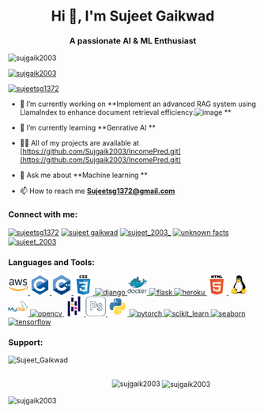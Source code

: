 <h1 align="center">Hi 👋, I'm Sujeet Gaikwad</h1>
<h3 align="center">A passionate AI & ML Enthusiast</h3>

<p align="left"> <img src="https://komarev.com/ghpvc/?username=sujgaik2003&label=Profile%20views&color=0e75b6&style=flat" alt="sujgaik2003" /> </p>

<p align="left"> <a href="https://github.com/ryo-ma/github-profile-trophy"><img src="https://github-profile-trophy.vercel.app/?username=sujgaik2003" alt="sujgaik2003" /></a> </p>

<p align="left"> <a href="https://twitter.com/sujeetsg1372" target="blank"><img src="https://img.shields.io/twitter/follow/sujeetsg1372?logo=twitter&style=for-the-badge" alt="sujeetsg1372" /></a> </p>

- 🔭 I’m currently working on **Implement an advanced RAG system using LlamaIndex to enhance document retrieval efficiency.![image](https://github.com/Sujgaik2003/Sujgaik2003/assets/118328948/34e3e8ca-d9f5-4503-8b30-6ef7547bdf37)
**

- 🌱 I’m currently learning **Genrative AI **

- 👨‍💻 All of my projects are available at [https://github.com/Sujgaik2003/IncomePred.git](https://github.com/Sujgaik2003/IncomePred.git)

- 💬 Ask me about **Machine learning **

- 📫 How to reach me **Sujeetsg1372@gmail.com**

<h3 align="left">Connect with me:</h3>
<p align="left">
<a href="https://twitter.com/sujeetsg1372" target="blank"><img align="center" src="https://raw.githubusercontent.com/rahuldkjain/github-profile-readme-generator/master/src/images/icons/Social/twitter.svg" alt="sujeetsg1372" height="30" width="40" /></a>
<a href="https://linkedin.com/in/sujeet gaikwad" target="blank"><img align="center" src="https://raw.githubusercontent.com/rahuldkjain/github-profile-readme-generator/master/src/images/icons/Social/linked-in-alt.svg" alt="sujeet gaikwad" height="30" width="40" /></a>
<a href="https://instagram.com/sujeet_2003_" target="blank"><img align="center" src="https://raw.githubusercontent.com/rahuldkjain/github-profile-readme-generator/master/src/images/icons/Social/instagram.svg" alt="sujeet_2003_" height="30" width="40" /></a>
<a href="https://www.youtube.com/c/unknown facts" target="blank"><img align="center" src="https://raw.githubusercontent.com/rahuldkjain/github-profile-readme-generator/master/src/images/icons/Social/youtube.svg" alt="unknown facts" height="30" width="40" /></a>
<a href="https://www.leetcode.com/sujeet_2003" target="blank"><img align="center" src="https://raw.githubusercontent.com/rahuldkjain/github-profile-readme-generator/master/src/images/icons/Social/leet-code.svg" alt="sujeet_2003" height="30" width="40" /></a>
</p>

<h3 align="left">Languages and Tools:</h3>
<p align="left"> <a href="https://aws.amazon.com" target="_blank" rel="noreferrer"> <img src="https://raw.githubusercontent.com/devicons/devicon/master/icons/amazonwebservices/amazonwebservices-original-wordmark.svg" alt="aws" width="40" height="40"/> </a> <a href="https://www.cprogramming.com/" target="_blank" rel="noreferrer"> <img src="https://raw.githubusercontent.com/devicons/devicon/master/icons/c/c-original.svg" alt="c" width="40" height="40"/> </a> <a href="https://www.w3schools.com/cpp/" target="_blank" rel="noreferrer"> <img src="https://raw.githubusercontent.com/devicons/devicon/master/icons/cplusplus/cplusplus-original.svg" alt="cplusplus" width="40" height="40"/> </a> <a href="https://www.w3schools.com/css/" target="_blank" rel="noreferrer"> <img src="https://raw.githubusercontent.com/devicons/devicon/master/icons/css3/css3-original-wordmark.svg" alt="css3" width="40" height="40"/> </a> <a href="https://www.djangoproject.com/" target="_blank" rel="noreferrer"> <img src="https://cdn.worldvectorlogo.com/logos/django.svg" alt="django" width="40" height="40"/> </a> <a href="https://www.docker.com/" target="_blank" rel="noreferrer"> <img src="https://raw.githubusercontent.com/devicons/devicon/master/icons/docker/docker-original-wordmark.svg" alt="docker" width="40" height="40"/> </a> <a href="https://flask.palletsprojects.com/" target="_blank" rel="noreferrer"> <img src="https://www.vectorlogo.zone/logos/pocoo_flask/pocoo_flask-icon.svg" alt="flask" width="40" height="40"/> </a> <a href="https://heroku.com" target="_blank" rel="noreferrer"> <img src="https://www.vectorlogo.zone/logos/heroku/heroku-icon.svg" alt="heroku" width="40" height="40"/> </a> <a href="https://www.w3.org/html/" target="_blank" rel="noreferrer"> <img src="https://raw.githubusercontent.com/devicons/devicon/master/icons/html5/html5-original-wordmark.svg" alt="html5" width="40" height="40"/> </a> <a href="https://www.linux.org/" target="_blank" rel="noreferrer"> <img src="https://raw.githubusercontent.com/devicons/devicon/master/icons/linux/linux-original.svg" alt="linux" width="40" height="40"/> </a> <a href="https://www.mysql.com/" target="_blank" rel="noreferrer"> <img src="https://raw.githubusercontent.com/devicons/devicon/master/icons/mysql/mysql-original-wordmark.svg" alt="mysql" width="40" height="40"/> </a> <a href="https://opencv.org/" target="_blank" rel="noreferrer"> <img src="https://www.vectorlogo.zone/logos/opencv/opencv-icon.svg" alt="opencv" width="40" height="40"/> </a> <a href="https://pandas.pydata.org/" target="_blank" rel="noreferrer"> <img src="https://raw.githubusercontent.com/devicons/devicon/2ae2a900d2f041da66e950e4d48052658d850630/icons/pandas/pandas-original.svg" alt="pandas" width="40" height="40"/> </a> <a href="https://www.photoshop.com/en" target="_blank" rel="noreferrer"> <img src="https://raw.githubusercontent.com/devicons/devicon/master/icons/photoshop/photoshop-line.svg" alt="photoshop" width="40" height="40"/> </a> <a href="https://www.python.org" target="_blank" rel="noreferrer"> <img src="https://raw.githubusercontent.com/devicons/devicon/master/icons/python/python-original.svg" alt="python" width="40" height="40"/> </a> <a href="https://pytorch.org/" target="_blank" rel="noreferrer"> <img src="https://www.vectorlogo.zone/logos/pytorch/pytorch-icon.svg" alt="pytorch" width="40" height="40"/> </a> <a href="https://scikit-learn.org/" target="_blank" rel="noreferrer"> <img src="https://upload.wikimedia.org/wikipedia/commons/0/05/Scikit_learn_logo_small.svg" alt="scikit_learn" width="40" height="40"/> </a> <a href="https://seaborn.pydata.org/" target="_blank" rel="noreferrer"> <img src="https://seaborn.pydata.org/_images/logo-mark-lightbg.svg" alt="seaborn" width="40" height="40"/> </a> <a href="https://www.tensorflow.org" target="_blank" rel="noreferrer"> <img src="https://www.vectorlogo.zone/logos/tensorflow/tensorflow-icon.svg" alt="tensorflow" width="40" height="40"/> </a> </p>

<h3 align="left">Support:</h3>
<p><a href="https://ko-fi.com/Sujeet_Gaikwad"> <img align="left" src="https://cdn.ko-fi.com/cdn/kofi3.png?v=3" height="50" width="210" alt="Sujeet_Gaikwad" /></a></p><br><br>

<p><img align="left" src="https://github-readme-stats.vercel.app/api/top-langs?username=sujgaik2003&show_icons=true&locale=en&layout=compact" alt="sujgaik2003" /></p>

<p>&nbsp;<img align="center" src="https://github-readme-stats.vercel.app/api?username=sujgaik2003&show_icons=true&locale=en" alt="sujgaik2003" /></p>

<p><img align="center" src="https://github-readme-streak-stats.herokuapp.com/?user=sujgaik2003&" alt="sujgaik2003" /></p>
